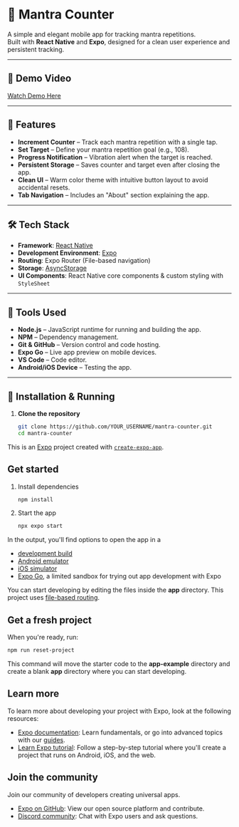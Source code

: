 # 📿 Mantra Counter

A simple and elegant mobile app for tracking mantra repetitions.  
Built with **React Native** and **Expo**, designed for a clean user experience and persistent tracking.

---

## 🎥 Demo Video
[Watch Demo Here](https://drive.google.com/file/d/1Lpw-AQNIKDYHllIvJtTbODaxpYuT3oLQ/view?usp=sharing) 

---

## 🚀 Features

- **Increment Counter** – Track each mantra repetition with a single tap.
- **Set Target** – Define your mantra repetition goal (e.g., 108).
- **Progress Notification** – Vibration alert when the target is reached.
- **Persistent Storage** – Saves counter and target even after closing the app.
- **Clean UI** – Warm color theme with intuitive button layout to avoid accidental resets.
- **Tab Navigation** – Includes an "About" section explaining the app.

---

## 🛠 Tech Stack

- **Framework**: [React Native](https://reactnative.dev/)
- **Development Environment**: [Expo](https://expo.dev/)
- **Routing**: Expo Router (File-based navigation)
- **Storage**: [AsyncStorage](https://react-native-async-storage.github.io/async-storage/)
- **UI Components**: React Native core components & custom styling with `StyleSheet`

---

## 🧰 Tools Used

- **Node.js** – JavaScript runtime for running and building the app.
- **NPM** – Dependency management.
- **Git & GitHub** – Version control and code hosting.
- **Expo Go** – Live app preview on mobile devices.
- **VS Code** – Code editor.
- **Android/iOS Device** – Testing the app.

---

## 📱 Installation & Running

1. **Clone the repository**
   ```bash
   git clone https://github.com/YOUR_USERNAME/mantra-counter.git
   cd mantra-counter


This is an [Expo](https://expo.dev) project created with [`create-expo-app`](https://www.npmjs.com/package/create-expo-app).

## Get started

1. Install dependencies

   ```bash
   npm install
   ```

2. Start the app

   ```bash
   npx expo start
   ```

In the output, you'll find options to open the app in a

- [development build](https://docs.expo.dev/develop/development-builds/introduction/)
- [Android emulator](https://docs.expo.dev/workflow/android-studio-emulator/)
- [iOS simulator](https://docs.expo.dev/workflow/ios-simulator/)
- [Expo Go](https://expo.dev/go), a limited sandbox for trying out app development with Expo

You can start developing by editing the files inside the **app** directory. This project uses [file-based routing](https://docs.expo.dev/router/introduction).

## Get a fresh project

When you're ready, run:

```bash
npm run reset-project
```

This command will move the starter code to the **app-example** directory and create a blank **app** directory where you can start developing.

## Learn more

To learn more about developing your project with Expo, look at the following resources:

- [Expo documentation](https://docs.expo.dev/): Learn fundamentals, or go into advanced topics with our [guides](https://docs.expo.dev/guides).
- [Learn Expo tutorial](https://docs.expo.dev/tutorial/introduction/): Follow a step-by-step tutorial where you'll create a project that runs on Android, iOS, and the web.

## Join the community

Join our community of developers creating universal apps.

- [Expo on GitHub](https://github.com/expo/expo): View our open source platform and contribute.
- [Discord community](https://chat.expo.dev): Chat with Expo users and ask questions.
